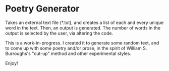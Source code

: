 # Poetry Generator
Takes an external text file (*.txt), and creates a list of each and every unique word in the text. Then, an output is generated. The number of words in the output is selected by the user, via altering the code.

This is a work-in-progress. I created it to generate some random text, and to come up with some poetry and/or prose, in the spirit of William S. Burroughs's "cut-up" method and other experimental styles.

Enjoy!
